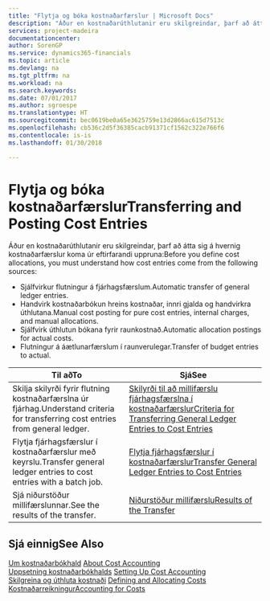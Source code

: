 ```yaml
---
title: "Flytja og bóka kostnaðarfærslur | Microsoft Docs"
description: "Áður en kostnaðarúthlutanir eru skilgreindar, þarf að átta sig á hvaðan kostnaðarfærslur koma."
services: project-madeira
documentationcenter: 
author: SorenGP
ms.service: dynamics365-financials
ms.topic: article
ms.devlang: na
ms.tgt_pltfrm: na
ms.workload: na
ms.search.keywords: 
ms.date: 07/01/2017
ms.author: sgroespe
ms.translationtype: HT
ms.sourcegitcommit: bec0619be0a65e3625759e13d2866ac615d7513c
ms.openlocfilehash: cb536c2d5f36385cacb91371cf1562c322e766f6
ms.contentlocale: is-is
ms.lasthandoff: 01/30/2018

---
```

# <a name="transferring-and-posting-cost-entries"></a><span data-ttu-id="c2bb9-103">Flytja og bóka kostnaðarfærslur</span><span class="sxs-lookup"><span data-stu-id="c2bb9-103">Transferring and Posting Cost Entries</span></span>
<span data-ttu-id="c2bb9-104">Áður en kostnaðarúthlutanir eru skilgreindar, þarf að átta sig á hvernig kostnaðarfærslur koma úr eftirfarandi uppruna:</span><span class="sxs-lookup"><span data-stu-id="c2bb9-104">Before you define cost allocations, you must understand how cost entries come from the following sources:</span></span>  

-   <span data-ttu-id="c2bb9-105">Sjálfvirkur flutningur á fjárhagsfærslum.</span><span class="sxs-lookup"><span data-stu-id="c2bb9-105">Automatic transfer of general ledger entries.</span></span>  
-   <span data-ttu-id="c2bb9-106">Handvirk kostnaðarbókun hreins kostnaðar, innri gjalda og handvirkra úthlutana.</span><span class="sxs-lookup"><span data-stu-id="c2bb9-106">Manual cost posting for pure cost entries, internal charges, and manual allocations.</span></span>  
-   <span data-ttu-id="c2bb9-107">Sjálfvirk úthlutun bókana fyrir raunkostnað.</span><span class="sxs-lookup"><span data-stu-id="c2bb9-107">Automatic allocation postings for actual costs.</span></span>  
-   <span data-ttu-id="c2bb9-108">Flutningur á áætlunarfærslum í raunverulegar.</span><span class="sxs-lookup"><span data-stu-id="c2bb9-108">Transfer of budget entries to actual.</span></span>  

|<span data-ttu-id="c2bb9-109">**Til að**</span><span class="sxs-lookup"><span data-stu-id="c2bb9-109">**To**</span></span>|<span data-ttu-id="c2bb9-110">**Sjá**</span><span class="sxs-lookup"><span data-stu-id="c2bb9-110">**See**</span></span>|  
|------------|-------------|  
|<span data-ttu-id="c2bb9-111">Skilja skilyrði fyrir flutning kostnaðarfærslna úr fjárhag.</span><span class="sxs-lookup"><span data-stu-id="c2bb9-111">Understand criteria for transferring cost entries from general ledger.</span></span>|[<span data-ttu-id="c2bb9-112">Skilyrði til að millifærslu fjárhagsfærslna í kostnaðarfærslur</span><span class="sxs-lookup"><span data-stu-id="c2bb9-112">Criteria for Transferring General Ledger Entries to Cost Entries</span></span>](finance-criteria-for-transferring-general-ledger-entries-to-cost-entries.md)|  
|<span data-ttu-id="c2bb9-113">Flytja fjárhagsfærslur í kostnaðarfærslur með keyrslu.</span><span class="sxs-lookup"><span data-stu-id="c2bb9-113">Transfer general ledger entries to cost entries with a batch job.</span></span>|[<span data-ttu-id="c2bb9-114">Flytja fjárhagsfærslur í kostnaðarfærslur</span><span class="sxs-lookup"><span data-stu-id="c2bb9-114">Transfer General Ledger Entries to Cost Entries</span></span>](finance-how-to-transfer-general-ledger-entries-to-cost-entries.md)|  
|<span data-ttu-id="c2bb9-115">Sjá niðurstöður millifærslunnar.</span><span class="sxs-lookup"><span data-stu-id="c2bb9-115">See the results of the transfer.</span></span>|[<span data-ttu-id="c2bb9-116">Niðurstöður millifærslu</span><span class="sxs-lookup"><span data-stu-id="c2bb9-116">Results of the Transfer</span></span>](finance-results-of-the-transfer.md)|  

## <a name="see-also"></a><span data-ttu-id="c2bb9-117">Sjá einnig</span><span class="sxs-lookup"><span data-stu-id="c2bb9-117">See Also</span></span>  
 <span data-ttu-id="c2bb9-118">[Um kostnaðarbókhald](finance-about-cost-accounting.md) </span><span class="sxs-lookup"><span data-stu-id="c2bb9-118">[About Cost Accounting](finance-about-cost-accounting.md) </span></span>  
 <span data-ttu-id="c2bb9-119">[Uppsetning kostnaðarbókhalds](finance-set-up-cost-accounting.md) </span><span class="sxs-lookup"><span data-stu-id="c2bb9-119">[Setting Up Cost Accounting](finance-set-up-cost-accounting.md) </span></span>  
 <span data-ttu-id="c2bb9-120">[Skilgreina og úthluta kostnaði](finance-define-and-allocate-costs.md) </span><span class="sxs-lookup"><span data-stu-id="c2bb9-120">[Defining and Allocating Costs](finance-define-and-allocate-costs.md) </span></span>  
 [<span data-ttu-id="c2bb9-121">Kostnaðarreikningur</span><span class="sxs-lookup"><span data-stu-id="c2bb9-121">Accounting for Costs</span></span>](finance-manage-cost-accounting.md)

